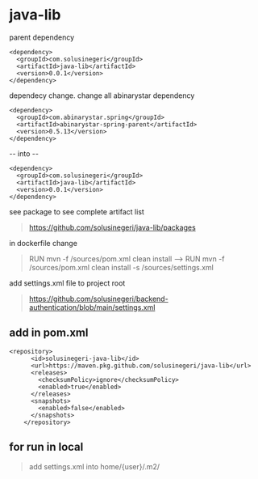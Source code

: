 # java-lib
parent dependency 
```
<dependency>
  <groupId>com.solusinegeri</groupId>
  <artifactId>java-lib</artifactId>
  <version>0.0.1</version>
</dependency> 
```
dependecy change.
change all abinarystar dependency
````
<dependency>
  <groupId>com.abinarystar.spring</groupId>
  <artifactId>abinarystar-spring-parent</artifactId>
  <version>0.5.13</version>
</dependency>
````
-- into --
````
<dependency>
  <groupId>com.solusinegeri</groupId>
  <artifactId>java-lib</artifactId>
  <version>0.0.1</version>
</dependency> 
````

see package to see complete artifact list
>https://github.com/solusinegeri/java-lib/packages

in dockerfile change
>RUN mvn -f /sources/pom.xml clean install --> RUN mvn -f /sources/pom.xml clean install -s /sources/settings.xml

add settings.xml file to project root
>https://github.com/solusinegeri/backend-authentication/blob/main/settings.xml

## add in pom.xml
````
<repository>
      <id>solusinegeri-java-lib</id>
      <url>https://maven.pkg.github.com/solusinegeri/java-lib</url>
      <releases>
        <checksumPolicy>ignore</checksumPolicy>
        <enabled>true</enabled>
      </releases>
      <snapshots>
        <enabled>false</enabled>
      </snapshots>
    </repository>
````


## for run in local
>add settings.xml into home/{user}/.m2/

